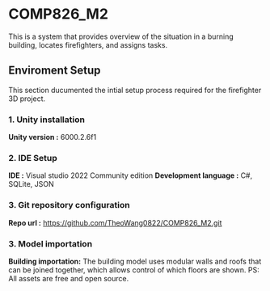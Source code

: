 # COMP826_M2
This is a system that provides overview of the situation in a burning building, locates firefighters, and assigns tasks.

## Enviroment Setup
This section ducumented the intial setup process required for the firefighter 3D project.

### 1. Unity installation
**Unity version :**  6000.2.6f1

### 2. IDE Setup
**IDE :**  Visual studio 2022 Community edition
**Development language :**  C#, SQLite, JSON 

### 3. Git repository configuration
**Repo url :**  https://github.com/TheoWang0822/COMP826_M2.git

### 3. Model importation
**Building importation:**   The building model uses modular walls and roofs that can be joined together, which allows control of which floors are shown. PS: All assets are free and open source.